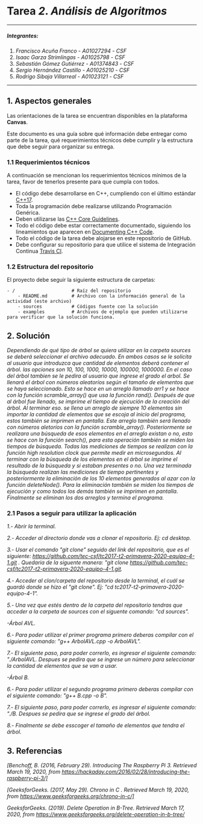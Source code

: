 # Tarea *2*. *Análisis de Algoritmos*

---

##### Integrantes:
1. *Francisco Acuña Franco* - *A01027294* - *CSF*
2. *Isaac Garza Strimlingas* - *A01025798* - *CSF*
3. *Sebastián Gómez Gutiérrez* - *A01374843* - *CSF*
4. *Sergio Hernández Castillo* - *A01025210* - *CSF*
5. *Rodrigo Sibaja Villarreal* - *A01023121* - *CSF*

---
## 1. Aspectos generales

Las orientaciones de la tarea se encuentran disponibles en la plataforma **Canvas**.

Este documento es una guía sobre qué información debe entregar como parte de la tarea, qué requerimientos técnicos debe cumplir y la estructura que debe seguir para organizar su entrega.


### 1.1 Requerimientos técnicos

A continuación se mencionan los requerimientos técnicos mínimos de la tarea, favor de tenerlos presente para que cumpla con todos.

* El código debe desarrollarse en C++, cumpliendo con el último estándar [C++17](https://isocpp.org/std/the-standard).
* Toda la programación debe realizarse utilizando Programación Genérica.
* Deben utilizarse las [C++ Core Guidelines](https://github.com/isocpp/CppCoreGuidelines/blob/master/CppCoreGuidelines.md).
* Todo el código debe estar correctamente documentado, siguiendo los lineamientos que aparecen en [Documenting C++ Code](https://developer.lsst.io/cpp/api-docs.html).
* Todo el código de la tarea debe alojarse en este repositorio de GitHub.
* Debe configurar su repositorio para que utilice el sistema de Integración Continua [Travis CI](https://travis-ci.org/).

### 1.2 Estructura del repositorio

El proyecto debe seguir la siguiente estructura de carpetas:
```
- / 			        # Raíz del repositorio
    - README.md			# Archivo con la información general de la actividad (este archivo)
    - sources  			# Códigos fuente con la solución
    - examples			# Archivos de ejemplo que pueden utilizarse para verificar que la solución funciona.
```

## 2. Solución

*Dependiendo de qué tipo de árbol se quiera utilizar en  la carpeta sources se deberá seleccionar el archivo adecuado. En ambos casos se le solicita al usuario que introduzca que cantidad de elementos deberá contener el árbol. las opciones son 10, 100, 1000, 10000, 100000, 1000000. En el caso del árbol tambien se le pedira al usuario que ingrese el grado el arbol. Se llenará el árbol con números aleatoríos según el tamaño de elementos que se haya seleccionado. Esto se hace en un arreglo llamado arr1 y se hace con la función scramble_array() que usa la función rand(). Después de que al árbol fue llenado, se imprime el tiempo de ejecución de la creación del árbol. Al terminar eso. se llena un arreglo de siempre 10 elementos sin importar la cantidad de elementos que se escoja al inicio del programa, estos también se imprimen en pantalla. Este arreglo también será llenado con números aletoríos con la función scramble_array(). Posteriormente se realizara una búsqueda de esos elementos en el arreglo existan o no, esto se hace con la función search(), para esta operación también se miden los tiempos de búsqueda. Todas las mediciones de tiempos se realizan con la función high resolution clock que permite medir en microsegundos. Al terminar con la búsqueda de los elementos en el árbol se imprime el resultado de la búsqueda y si estaban presentes o no. Una vez terminada la búsqueda realizan las mediciones de tiempo pertinentes y posteriormente la eliminación de los 10 elementos generados al azar con la función deleteNode(). Para la eliminación también se miden los tiempos de ejecución y como todos los demás también se imprimen en pantalla. Finalmente se eliminan los dos arreglos y termina el programa.*

### 2.1 Pasos a seguir para utilizar la aplicación

*1.- Abrir la terminal.*

*2.- Acceder al directorio donde vas a clonar el repositorio. Ej: cd desktop.*

*3.- Usar el comando "git clone" seguido del link del repositorio, que es  el siguiente: https://github.com/tec-csf/tc2017-t2-primavera-2020-equipo-4-1.git . Quedaria de la siguente manera: "git clone https://github.com/tec-csf/tc2017-t2-primavera-2020-equipo-4-1.git.*

*4.- Acceder al clon/carpeta del repositorio desde la terminal, el cuál se guardó donde se hizo el "git clone". Ej: "cd tc2017-t2-primavera-2020-equipo-4-1".*

*5.- Una vez que estés dentro de la carpeta del repositorio tendras que acceder a la carpeta de sources con el siguente comando: "cd sources".*

*-Árbol AVL.*

*6.- Para poder utilizar el primer programa primero deberas compilar con el siguiente comando: "g++ ArbolAVL.cpp -o ArbolAVL".*

*7.- El siguiente paso, para poder correrlo, es ingresar el siguiente comando: "./ArbolAVL. Despues se pedira que se ingrese un número para seleccionar la cantidad de elementos que se van a usar.*

*-Árbol B.*

*6.- Para poder utilizar el segundo programa primero deberas compilar con el siguiente comando: "g++ B.cpp -o B".*

*7.- El siguiente paso, para poder correrlo, es ingresar el siguiente comando: "./B. Despues se pedira que se ingrese el grado del árbol.*

*8.- Finalmente se debe esscoger el tamaño de elementos que tendra el árbol.*

## 3. Referencias

*[Benchoff, B. (2016, February 29). Introducing The Raspberry Pi 3. Retrieved March 19, 2020, from https://hackaday.com/2016/02/28/introducing-the-raspberry-pi-3/]*

*[GeeksforGeeks. (2017, May 29). Chrono in C . Retrieved March 19, 2020, from https://www.geeksforgeeks.org/chrono-in-c/]*

*GeeksforGeeks. (2019). Delete Operation in B-Tree. Retrieved March 17, 2020, from https://www.geeksforgeeks.org/delete-operation-in-b-tree/*

